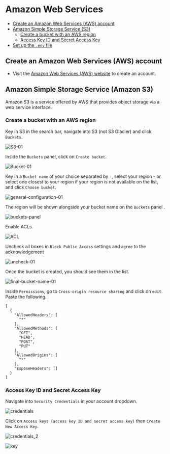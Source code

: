 # Amazon Web Services 

- [Create an Amazon Web Services (AWS) account]()
- [Amazon Simple Storage Service (S3)]()
	- [Create a bucket with an AWS region]()
	- [Access Key ID and Secret Access Key]()
- [Set up the `.env` file]()

## Create an Amazon Web Services (AWS) account 

- Visit the [Amazon Web Services (AWS) website](https://portal.aws.amazon.com/billing/signup#/start/email) to create an account. 

## Amazon Simple Storage Service (Amazon S3)

Amazon S3 is a service offered by AWS that provides object storage via a web service interface.

### Create a bucket with an AWS region 

Key in S3 in the search bar, navigate into S3 (not S3 Glacier) and click `Buckets`. 

![S3-01](https://user-images.githubusercontent.com/35587864/177148178-a10ee2a5-b90e-4653-a4f5-cdeb862498bc.png)

Inside the `Buckets` panel, click on `Create bucket`. 

![Bucket-01](https://user-images.githubusercontent.com/35587864/177148475-bc9b0052-5e3f-4abc-8305-11bb31d7be71.png)

Key in a `Bucket name` of your choice separated by `-`, select your region - or select one closest to your region if your region is not available on the list, and click `Choose bucket`. 

![general-configuration-01](https://user-images.githubusercontent.com/35587864/177148710-a47b1c51-2e72-4619-9eb7-1d5afef994f7.png)

The region will be shown alongside your bucket name on the `Buckets` panel .

![buckets-panel](https://user-images.githubusercontent.com/35587864/177148753-3c06d388-b738-4960-bfeb-fc8a8d22dc5e.png)

Enable ACLs.

![ACL](https://user-images.githubusercontent.com/35587864/177148789-97d0a5f4-5660-4089-9b9b-67650b104693.png)

Uncheck all boxes in `Block Public Access` settings and `agree` to the acknowledgement

![uncheck-01](https://user-images.githubusercontent.com/35587864/177148830-c0c2f6a2-afe2-476a-b1ed-dd98e75b8e9f.png)

Once the bucket is created, you should see them in the list. 

![final-bucket-name-01](https://user-images.githubusercontent.com/35587864/177148961-00c3df65-95f7-417b-8d9a-d3a9090f44c7.png)

Inside `Permissions`, go to `Cross-origin resource sharing` and click on `edit`. Paste the following. 

```
[
  {
    "AllowedHeaders": [
      "*"
    ],
    "AllowedMethods": [
      "GET",
      "HEAD",
      "POST",
      "PUT"
    ],
    "AllowedOrigins": [
      "*"
    ],
    "ExposeHeaders": []
  }
]
```
### Access Key ID and Secret Access Key

Navigate into `Security Credentials` in your account dropdown.

![credentials](https://user-images.githubusercontent.com/35587864/177149113-ecc80c6c-ea14-4766-89a1-27ef1a4d0a34.png)

Click on `Access keys (access key ID and secret access key)` then `Create New Access Key`. 

![credentials_2](https://user-images.githubusercontent.com/35587864/177149136-346d1348-3e5f-4833-b711-ff191cb1421a.png)

![key](https://user-images.githubusercontent.com/35587864/177149164-764c333c-e84b-4859-9080-6aa9f25231d3.png)
